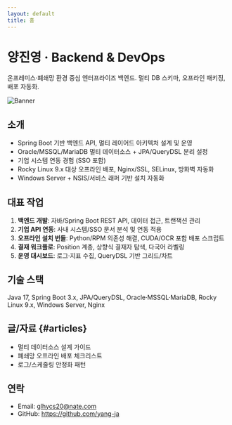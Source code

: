 ```yaml
---
layout: default
title: 홈
---
```



# 양진영 · Backend & DevOps
온프레미스·폐쇄망 환경 중심 엔터프라이즈 백엔드. 멀티 DB 스키마, 오프라인 패키징, 배포 자동화.


![Banner](/assets/banner.svg)


## 소개
- Spring Boot 기반 백엔드 API, 멀티 레이어드 아키텍처 설계 및 운영
- Oracle/MSSQL/MariaDB 멀티 데이터소스 + JPA/QueryDSL 분리 설정
- 기업 시스템 연동 경험 (SSO 포함)
- Rocky Linux 9.x 대상 오프라인 배포, Nginx/SSL, SELinux, 방화벽 자동화
- Windows Server + NSIS/서비스 래퍼 기반 설치 자동화


## 대표 작업
1. **백엔드 개발**: 자바/Spring Boot REST API, 데이터 접근, 트랜잭션 관리
2. **기업 API 연동**: 사내 시스템/SSO 문서 분석 및 연동 적용
3. **오프라인 설치 번들**: Python/RPM 의존성 해결, CUDA/OCR 포함 배포 스크립트
4. **결재 워크플로**: Position 계층, 상향식 결재자 탐색, 다국어 라벨링
5. **운영 대시보드**: 로그·지표 수집, QueryDSL 기반 그리드/차트


## 기술 스택
Java 17, Spring Boot 3.x, JPA/QueryDSL, Oracle·MSSQL·MariaDB, Rocky Linux 9.x, Windows Server, Nginx


## 글/자료 {#articles}
- 멀티 데이터소스 설계 가이드
- 폐쇄망 오프라인 배포 체크리스트
- 로그/스케줄링 안정화 패턴


## 연락
- Email: glhycs20@nate.com
- GitHub: https://github.com/yang-ja